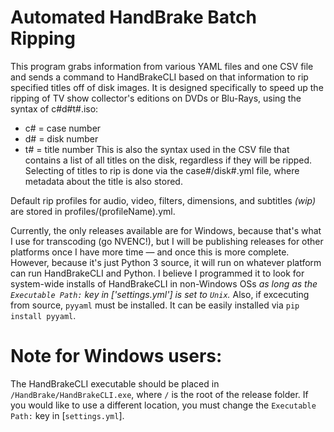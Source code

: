 # Automated HandBrake Batch Ripping

This program grabs information from various YAML files and one CSV file and sends a command to HandBrakeCLI based on that information to rip specified titles off of disk images. It is designed specifically to speed up the ripping of TV show collector's editions on DVDs or Blu-Rays, using the syntax of c#d#t#.iso:
- c# = case number
- d# = disk number
- t# = title number
This is also the syntax used in the CSV file that contains a list of all titles on the disk, regardless if they will be ripped. Selecting of titles to rip is done via the case#/disk#.yml file, where metadata about the title is also stored.

Default rip profiles for audio, video, filters, dimensions, and subtitles *(wip)* are stored in profiles/(profileName).yml. 

Currently, the only releases available are for Windows, because that's what I use for transcoding (go NVENC!), but I will be publishing releases for other platforms once I have more time — and once this is more complete. However, because it's just Python 3 source, it will run on whatever platform can run HandBrakeCLI and Python. I believe I programmed it to look for system-wide installs of HandBrakeCLI in non-Windows OSs *as long as the `Executable Path:` key in ['settings.yml'] is set to `Unix`.* Also, if excecuting from source, `pyyaml` must be installed. It can be easily installed via `pip install pyyaml`.



# Note for Windows users:

The HandBrakeCLI executable should be placed in `/HandBrake/HandBrakeCLI.exe`, where `/` is the root of the release folder. If you would like to use a different location, you must change the `Executable Path:` key in [`settings.yml`].
